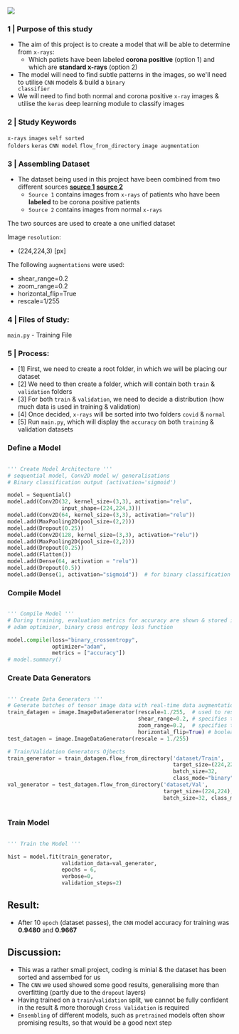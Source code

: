 ![](https://i.imgur.com/XilezGZ.png)

### 1 | Purpose of this study

- The aim of this project is to create a model that will be able to determine from <code>x-rays</code>:
  - Which patiets have been labeled **corona positive** (option 1) and which are **standard x-rays** (option 2)
- The model will need to find subtle patterns in the images, so we'll need to utilise <code>CNN</code> models & build a <code>binary classifier</code> 
- We will need to find both normal and corona positive <code>x-ray</code> images & utilise the <code>keras</code> deep learning module to classify images 

### 2 | Study Keywords 

<code>x-rays</code> <code>images</code> <code>self sorted folders</code> <code>keras</code> <code>CNN model</code> <code>flow_from_directory</code> <code>image augmentation</code>

### 3 | Assembling Dataset
- The dataset being used in this project have been combined from two different sources **[source 1](https://github.com/ieee8023/covid-chestxray-dataset)** **[source 2](https://www.kaggle.com/datasets/paultimothymooney/chest-xray-pneumonia)**
  - <code>Source 1</code> contains images from <code>x-rays</code> of patients who have been **labeled** to be corona positive patients
  - <code>Source 2</code> contains images from normal <code>x-rays</code> 

The two sources are used to create a one unified dataset

Image <code>resolution</code>:
- (224,224,3) [px]

The following <code>augmentations</code> were used:
- shear_range=0.2
- zoom_range=0.2
- horizontal_flip=True
- rescale=1/255

### 4 | Files of Study:
<code>main.py</code> - Training File

### 5 | Process:
- [1] First, we need to create a root folder, in which we will be placing our dataset
- [2] We need to then create a folder, which will contain both <code>train</code> & <code>validation</code> folders
- [3] For both <code>train</code> & <code>validation</code>, we need to decide a distribution (how much data is used in training & validation)
- [4] Once decided, <code>x-rays</code> will be sorted into two folders <code>covid</code> & <code>normal</code>
- [5] Run <code>main.py</code>, which will display the <code>accuracy</code> on both <code>training</code> & </code>validation</code> datasets

### Define a Model

```python

''' Create Model Architecture '''
# sequential model, Conv2D model w/ generalisations
# Binary classification output (activation='sigmoid')

model = Sequential()
model.add(Conv2D(32, kernel_size=(3,3), activation="relu",
                 input_shape=(224,224,3)))
model.add(Conv2D(64, kernel_size=(3,3), activation="relu"))
model.add(MaxPooling2D(pool_size=(2,2)))
model.add(Dropout(0.25))
model.add(Conv2D(128, kernel_size=(3,3), activation="relu"))
model.add(MaxPooling2D(pool_size=(2,2)))
model.add(Dropout(0.25))
model.add(Flatten())
model.add(Dense(64, activation = "relu"))
model.add(Dropout(0.5))
model.add(Dense(1, activation="sigmoid"))  # for binary classification

```

### Compile Model

```python

''' Compile Model '''
# During training, evaluation metrics for accuracy are shown & stored in fit() output
# adam optimiser, binary cross entropy loss function

model.compile(loss="binary_crossentropy", 
              optimizer="adam",
              metrics = ["accuracy"])
# model.summary()

```

### Create Data Generators

```python

''' Create Data Generators '''
# Generate batches of tensor image data with real-time data augmentation.
train_datagen = image.ImageDataGenerator(rescale=1./255,  # used to rescale the data values
                                         shear_range=0.2, # specifies the shear angle counter-clockwise in deg
                                         zoom_range=0.2,  # specifies the range of zoom for an image
                                         horizontal_flip=True) # boolean value which tells whether to flip the image horizontally or not.
test_datagen = image.ImageDataGenerator(rescale = 1./255)

# Train/Validation Generators Ojbects
train_generator = train_datagen.flow_from_directory('dataset/Train',
                                                    target_size=(224,224),
                                                    batch_size=32, 
                                                    class_mode="binary")
val_generator = test_datagen.flow_from_directory('dataset/Val',
                                                 target_size=(224,224),
                                                 batch_size=32, class_mode="binary")
                                                 
```

### Train Model

```python

''' Train the Model '''

hist = model.fit(train_generator, 
                 validation_data=val_generator, 
                 epochs = 6, 
                 verbose=0,
                 validation_steps=2)

```

## Result:
- After 10 <code>epoch</code> (dataset passes), the <code>CNN</code> model accuracy for training was **0.9480** and **0.9667**

## Discussion:
- This was a rather small project, coding is minial & the dataset has been sorted and assembed for us
- The <code>CNN</code> we used showed some good results, generalising more than overfitting (partly due to the <code>dropout</code> layers)
- Having trained on a <code>train</code>/<code>validation</code> split, we cannot be fully confident in the result & more thorough <code>Cross Validation</code> is required
- <code>Ensembling</code> of different models, such as <code>pretrained</code> models often show promising results, so that would be a good next step
